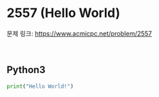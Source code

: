# 2557 (Hello World)

문제 링크: <https://www.acmicpc.net/problem/2557>

<br>

## Python3

```python
print("Hello World!")
```
